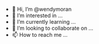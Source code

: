- 👋 Hi, I’m @wendymoran
- 👀 I’m interested in ...
- 🌱 I’m currently learning ...
- 💞️ I’m looking to collaborate on ...
- 📫 How to reach me ...

<!---
wendymoran/wendymoran is a ✨ special ✨ repository because its `README.md` (this file) appears on your GitHub profile.
You can click the Preview link to take a look at your changes.
--->

